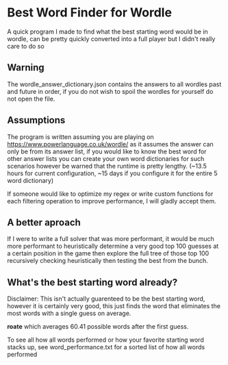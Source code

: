 

# Best Word Finder for Wordle
A quick program I made to find what the best starting word would be in wordle, can be pretty quickly converted into a full player but I didn't really care to do so
## Warning
The wordle_answer_dictionary.json contains the answers to all wordles past and future in order, if you do not wish to spoil the wordles for yourself do not open the file.

## Assumptions
The program is written assuming you are playing on https://www.powerlanguage.co.uk/wordle/ as it assumes the answer can only be from its answer list, if you would like to know the best word for other answer lists you can create your own word dictionaries for such scenarios however be warned that the runtime is pretty lengthy. (~13.5 hours for current configuration, ~15 days if you configure it for the entire 5 word dictionary)

If someone would like to optimize my regex or write custom functions for each filtering operation to improve performance, I will gladly accept them.

## A better aproach 
If I were to write a full solver that was more performant, it would be much more performant to heuristically determine a very good top 100 guesses at a certain position in the game then explore the full tree of those top 100 recursively checking heuristically then testing the best from the bunch.

## What's the best starting word already?
Disclaimer: This isn't actually guarenteed to be the best starting word, however it is certainly very good, this just finds the word that eliminates the most words with a single guess on average.

**roate** which averages 60.41 possible words after the first guess.

To see all how all words performed or how your favorite starting word stacks up, see word_performance.txt for a sorted list of how all words performed
